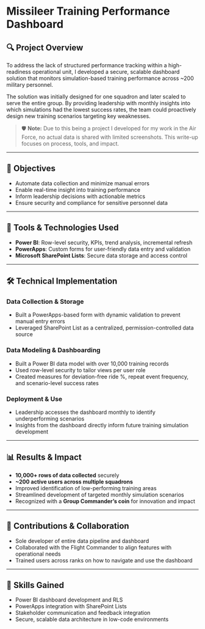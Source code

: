 # Missileer Training Performance Dashboard

## 🔍 Project Overview

To address the lack of structured performance tracking within a high-readiness operational unit, I developed a secure, scalable dashboard solution that monitors simulation-based training performance across ~200 military personnel.

The solution was initially designed for one squadron and later scaled to serve the entire group. By providing leadership with monthly insights into which simulations had the lowest success rates, the team could proactively design new training scenarios targeting key weaknesses.

> 🛡️ **Note:** Due to this being a project I developed for my work in the Air Force, no actual data is shared with limited screenshots. This write-up focuses on process, tools, and impact.

---

## 🎯 Objectives

- Automate data collection and minimize manual errors
- Enable real-time insight into training performance
- Inform leadership decisions with actionable metrics
- Ensure security and compliance for sensitive personnel data

---

## 🧰 Tools & Technologies Used

- **Power BI**: Row-level security, KPIs, trend analysis, incremental refresh
- **PowerApps**: Custom forms for user-friendly data entry and validation
- **Microsoft SharePoint Lists**: Secure data storage and access control

---

## 🛠️ Technical Implementation

### Data Collection & Storage
- Built a PowerApps-based form with dynamic validation to prevent manual entry errors
- Leveraged SharePoint List as a centralized, permission-controlled data source

### Data Modeling & Dashboarding
- Built a Power BI data model with over 10,000 training records
- Used row-level security to tailor views per user role
- Created measures for deviation-free ride %, repeat event frequency, and scenario-level success rates

### Deployment & Use
- Leadership accesses the dashboard monthly to identify underperforming scenarios
- Insights from the dashboard directly inform future training simulation development

---

## 📊 Results & Impact

- **10,000+ rows of data collected** securely
- **~200 active users across multiple squadrons**
- Improved identification of low-performing training areas
- Streamlined development of targeted monthly simulation scenarios
- Recognized with a **Group Commander’s coin** for innovation and impact

---

## 🙌 Contributions & Collaboration

- Sole developer of entire data pipeline and dashboard
- Collaborated with the Flight Commander to align features with operational needs
- Trained users across ranks on how to navigate and use the dashboard

---

## 🧠 Skills Gained

- Power BI dashboard development and RLS
- PowerApps integration with SharePoint Lists
- Stakeholder communication and feedback integration
- Secure, scalable data architecture in low-code environments
